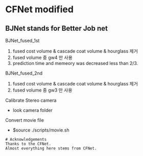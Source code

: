 # CFNet modified  
## BJNet stands for Better Job net

BJNet_fused_1st
  1. fused cost volume & cascade coat volume & hourglass 제거
  2. fused volume 중 gw4 만 사용
  3. prediction time and memeory was decreased less than 2/3.
  
BJNet_fused_2nd
  1. fused cost volume & cascade coat volume & hourglass 제거
  2. fused volume 중 gw3 만 사용

Calibrate Stereo camera<br>
  - look camera folder

Convert movie file<br>
  - $source ./scripts/movie.sh


```
# Acknowledgements
Thanks to the CFNet.
Almost everything here stems from CFNet.
